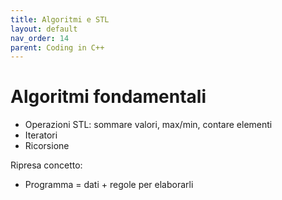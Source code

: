 ```yaml
---
title: Algoritmi e STL
layout: default
nav_order: 14
parent: Coding in C++
---
```

# Algoritmi fondamentali

- Operazioni STL: sommare valori, max/min, contare elementi  
- Iteratori  
- Ricorsione

Ripresa concetto:

- Programma = dati + regole per elaborarli
